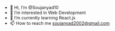 - 👋 Hi, I’m @Soujanyad10
- 👀 I’m interested in Web Development
- 🌱 I’m currently learning React.js
- 📫 How to reach me soujanyad2002@gmail.com

<!---
Soujanyad10/Soujanyad10 is a ✨ special ✨ repository because its `README.md` (this file) appears on your GitHub profile.
You can click the Preview link to take a look at your changes.
--->
